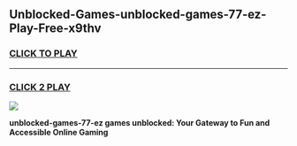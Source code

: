 
## Unblocked-Games-unblocked-games-77-ez-Play-Free-x9thv
<h3>
<a href="https://premium76.site?title=unblocked-games-77-ez&ref=23A">CLICK TO PLAY</a></h3>
<hr>

<h3>
<a href="https://premium76.site?title=unblocked-games-77-ez&ref=23A">CLICK 2 PLAY</a>
  
</h3>

<a href="https://premium76.site?title=unblocked-games-77-ez&ref=23A"><img src="https://clearcache.store/games.png"></a>


**unblocked-games-77-ez games unblocked: Your Gateway to Fun and Accessible Online Gaming**
